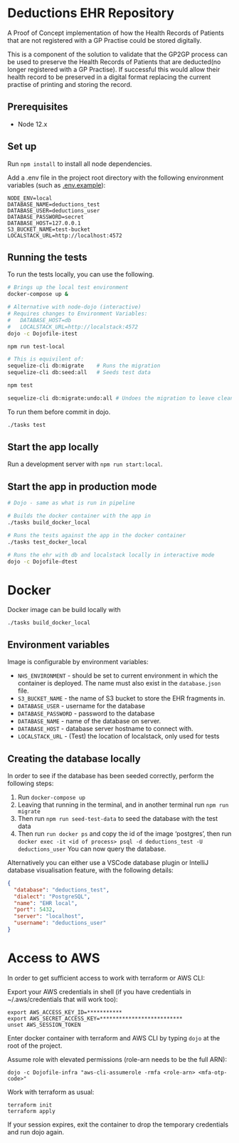 # Deductions EHR Repository

A Proof of Concept implementation of how the Health Records of Patients that are not registered with a GP Practise could be stored digitally.

This is a component of the solution to validate that the GP2GP process can be used to preserve the Health Records of Patients that are deducted(no longer registered with a GP Practise). If successful this would allow their health record to be preserved in a digital format replacing the current practise of printing and storing the record.

## Prerequisites

- Node 12.x

## Set up

Run `npm install` to install all node dependencies.

Add a .env file in the project root directory with the following environment variables
(such as [.env.example](./.env.example)):

```
NODE_ENV=local
DATABASE_NAME=deductions_test
DATABASE_USER=deductions_user
DATABASE_PASSWORD=secret
DATABASE_HOST=127.0.0.1
S3_BUCKET_NAME=test-bucket
LOCALSTACK_URL=http://localhost:4572
```

## Running the tests

To run the tests locally, you can use the following.

```bash
# Brings up the local test environment
docker-compose up &

# Alternative with node-dojo (interactive)
# Requires changes to Environment Variables:
#   DATABASE_HOST=db
#   LOCALSTACK_URL=http://localstack:4572
dojo -c Dojofile-itest

npm run test-local

# This is equivilent of:
sequelize-cli db:migrate    # Runs the migration
sequelize-cli db:seed:all   # Seeds test data

npm test

sequelize-cli db:migrate:undo:all # Undoes the migration to leave clean env
```

To run them before commit in dojo.

```bash
./tasks test
```

## Start the app locally

Run a development server with `npm run start:local`.

## Start the app in production mode

```bash
# Dojo - same as what is run in pipeline

# Builds the docker container with the app in
./tasks build_docker_local

# Runs the tests against the app in the docker container
./tasks test_docker_local

# Runs the ehr with db and localstack locally in interactive mode
dojo -c Dojofile-dtest
```

# Docker

Docker image can be build locally with

```
./tasks build_docker_local
```

## Environment variables

Image is configurable by environment variables:

- `NHS_ENVIRONMENT` - should be set to current environment in which the container is deployed. The name must also exist in the `database.json` file.
- `S3_BUCKET_NAME` - the name of S3 bucket to store the EHR fragments in.
- `DATABASE_USER` - username for the database
- `DATABASE_PASSWORD` - password to the database
- `DATABASE_NAME` - name of the database on server.
- `DATABASE_HOST` - database server hostname to connect with.
- `LOCALSTACK_URL` - (Test) the location of localstack, only used for tests

## Creating the database locally

In order to see if the database has been seeded correctly, perform the following steps:

1. Run `docker-compose up`
2. Leaving that running in the terminal, and in another terminal run `npm run migrate`
3. Then run `npm run seed-test-data` to seed the database with the test data
4. Then run `run docker ps` and copy the id of the image ‘postgres’, then run `docker exec -it <id of process> psql -d deductions_test -U deductions_user`
   You can now query the database.

Alternatively you can either use a VSCode database plugin or IntelliJ database visualisation feature, with the following details:

```json
{
  "database": "deductions_test",
  "dialect": "PostgreSQL",
  "name": "EHR local",
  "port": 5432,
  "server": "localhost",
  "username": "deductions_user"
}
```

# Access to AWS

In order to get sufficient access to work with terraform or AWS CLI:

Export your AWS credentials in shell (if you have credentials in ~/.aws/credentials that will work too):

```
export AWS_ACCESS_KEY_ID=***********
export AWS_SECRET_ACCESS_KEY=**************************
unset AWS_SESSION_TOKEN
```

Enter docker container with terraform and AWS CLI by typing `dojo` at the root of the project.

Assume role with elevated permissions (role-arn needs to be the full ARN):

```
dojo -c Dojofile-infra "aws-cli-assumerole -rmfa <role-arn> <mfa-otp-code>"
```

Work with terraform as usual:

```
terraform init
terraform apply
```

If your session expires, exit the container to drop the temporary credentials and run dojo again.
